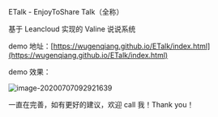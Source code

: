 ETalk - EnjoyToShare Talk（全称）

基于 Leancloud 实现的 Valine 说说系统

demo 地址：[https://wugenqiang.github.io/ETalk/index.html](https://wugenqiang.github.io/ETalk/index.html)

demo 效果：

![image-20200707092921639](https://gitee.com/wugenqiang/PictureBed/raw/master/NoteBook/20200707092931.png)

一直在完善，如有更好的建议，欢迎 call 我！Thank you！



